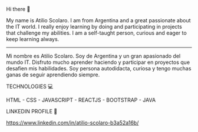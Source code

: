 Hi there 👋

My name is Atilio Scolaro. I am from Argentina and a great passionate about the IT world.
I really enjoy learning by doing and participating in projects that challenge my abilities.
I am a self-taught person, curious and eager to keep learning always.

--------

Mi nombre es Atilio Scolaro. Soy de Argentina y un gran apasionado del mundo IT.
Disfruto mucho aprender haciendo y participar en proyectos que desafien mis habilidades. 
Soy persona autodidacta, curiosa y tengo muchas ganas de seguir aprendiendo siempre.

TECHNOLOGIES 💻

HTML - CSS - JAVASCRIPT - REACTJS - BOOTSTRAP - JAVA

LINKEDIN PROFILE 💼

https://www.linkedin.com/in/atilio-scolaro-b3a52a16b/


